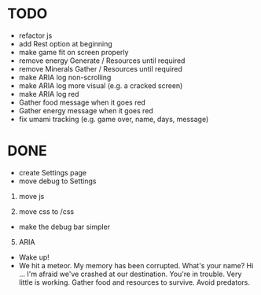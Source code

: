 # TODO

- refactor js
- add Rest option at beginning
- make game fit on screen properly
- remove energy Generate / Resources until required
- remove Minerals Gather / Resources until required
- make ARIA log non-scrolling
- make ARIA log more visual (e.g. a cracked screen)
- make ARIA log red
- Gather food message when it goes red
- Gather energy message when it goes red
- fix umami tracking (e.g. game over, name, days, message)


# DONE
- create Settings page 
- move debug to Settings 

1. move js

2. move css to /css
- make the debug bar simpler

5. ARIA
- Wake up!
- We hit a meteor. 
My memory has been corrupted.
What's your name?
Hi ...
I'm afraid we've crashed at our destination.
You're in trouble. Very little is working.
Gather food and resources to survive.
Avoid predators.